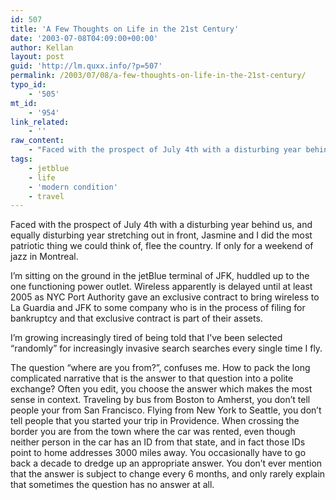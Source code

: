 ```yaml
---
id: 507
title: 'A Few Thoughts on Life in the 21st Century'
date: '2003-07-08T04:09:00+00:00'
author: Kellan
layout: post
guid: 'http://lm.quxx.info/?p=507'
permalink: /2003/07/08/a-few-thoughts-on-life-in-the-21st-century/
typo_id:
    - '505'
mt_id:
    - '954'
link_related:
    - ''
raw_content:
    - "Faced with the prospect of July 4th with a disturbing year behind us, and equally disturbing year stretching out in front, Jasmine and I did the most patriotic thing we could think of, flee the country.  If only for a weekend of jazz in Montreal.\r\n\r\nI\\'m sitting on the ground in the jetBlue terminal of JFK, huddled up to the one functioning power outlet.  Wireless apparently is delayed until at least 2005 as NYC Port Authority gave an exclusive contract to bring wireless to La Guardia and JFK to some company who is in the process of filing for bankruptcy and that exclusive contract is part of their assets.\r\n\r\nI\\'m growing increasingly tired of being told that I\\'ve been selected \\\"randomly\\\" for increasingly invasive search searches  every single time I fly.\r\n\r\nThe question \\\"where are you from?\\\", confuses me.  How to pack the long complicated narrative that is the answer to that question into a polite exchange?  Often you edit, you choose the answer which makes the most sense in context.  Traveling by bus from Boston to Amherst, you don\\'t tell people your from San Francisco.  Flying from New York to Seattle, you don\\'t tell people that you started your trip in Providence.  When crossing the border you are from the town where the car was rented, even though neither person in the car has an ID from that state, and in fact those IDs point to home addresses 3000 miles away.  You occasionally have to go back a decade to dredge up an appropriate answer.  You don\\'t ever mention that the answer is subject to change every 6 months, and only rarely explain that sometimes the question has no answer at all."
tags:
    - jetblue
    - life
    - 'modern condition'
    - travel
---
```


Faced with the prospect of July 4th with a disturbing year behind us, and equally disturbing year stretching out in front, Jasmine and I did the most patriotic thing we could think of, flee the country. If only for a weekend of jazz in Montreal.

I’m sitting on the ground in the jetBlue terminal of JFK, huddled up to the one functioning power outlet. Wireless apparently is delayed until at least 2005 as NYC Port Authority gave an exclusive contract to bring wireless to La Guardia and JFK to some company who is in the process of filing for bankruptcy and that exclusive contract is part of their assets.

I’m growing increasingly tired of being told that I’ve been selected “randomly” for increasingly invasive search searches every single time I fly.

The question “where are you from?”, confuses me. How to pack the long complicated narrative that is the answer to that question into a polite exchange? Often you edit, you choose the answer which makes the most sense in context. Traveling by bus from Boston to Amherst, you don’t tell people your from San Francisco. Flying from New York to Seattle, you don’t tell people that you started your trip in Providence. When crossing the border you are from the town where the car was rented, even though neither person in the car has an ID from that state, and in fact those IDs point to home addresses 3000 miles away. You occasionally have to go back a decade to dredge up an appropriate answer. You don’t ever mention that the answer is subject to change every 6 months, and only rarely explain that sometimes the question has no answer at all.